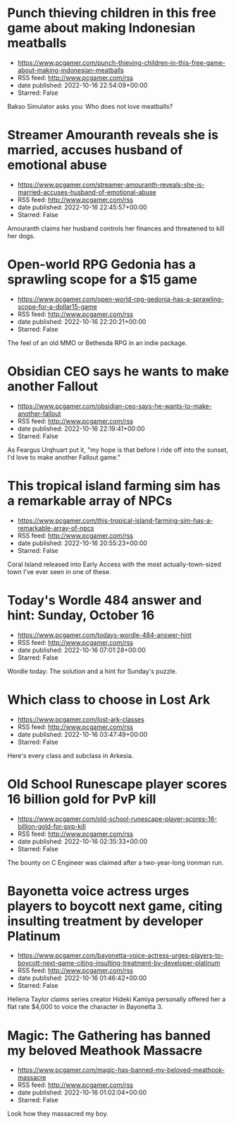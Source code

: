 # Punch thieving children in this free game about making Indonesian meatballs
 - https://www.pcgamer.com/punch-thieving-children-in-this-free-game-about-making-indonesian-meatballs
 - RSS feed: http://www.pcgamer.com/rss
 - date published: 2022-10-16 22:54:09+00:00
 - Starred: False

Bakso Simulator asks you: Who does not love meatballs?

# Streamer Amouranth reveals she is married, accuses husband of emotional abuse
 - https://www.pcgamer.com/streamer-amouranth-reveals-she-is-married-accuses-husband-of-emotional-abuse
 - RSS feed: http://www.pcgamer.com/rss
 - date published: 2022-10-16 22:45:57+00:00
 - Starred: False

Amouranth claims her husband controls her finances and threatened to kill her dogs.

# Open-world RPG Gedonia has a sprawling scope for a $15 game
 - https://www.pcgamer.com/open-world-rpg-gedonia-has-a-sprawling-scope-for-a-dollar15-game
 - RSS feed: http://www.pcgamer.com/rss
 - date published: 2022-10-16 22:20:21+00:00
 - Starred: False

The feel of an old MMO or Bethesda RPG in an indie package.

# Obsidian CEO says he wants to make another Fallout
 - https://www.pcgamer.com/obsidian-ceo-says-he-wants-to-make-another-fallout
 - RSS feed: http://www.pcgamer.com/rss
 - date published: 2022-10-16 22:19:41+00:00
 - Starred: False

As Feargus Urqhuart put it, "my hope is that before I ride off into the sunset, I'd love to make another Fallout game."

# This tropical island farming sim has a remarkable array of NPCs
 - https://www.pcgamer.com/this-tropical-island-farming-sim-has-a-remarkable-array-of-npcs
 - RSS feed: http://www.pcgamer.com/rss
 - date published: 2022-10-16 20:55:23+00:00
 - Starred: False

Coral Island released into Early Access with the most actually-town-sized town I've ever seen in one of these.

# Today's Wordle 484 answer and hint: Sunday, October 16
 - https://www.pcgamer.com/todays-wordle-484-answer-hint
 - RSS feed: http://www.pcgamer.com/rss
 - date published: 2022-10-16 07:01:28+00:00
 - Starred: False

Wordle today: The solution and a hint for Sunday's puzzle.

# Which class to choose in Lost Ark
 - https://www.pcgamer.com/lost-ark-classes
 - RSS feed: http://www.pcgamer.com/rss
 - date published: 2022-10-16 03:47:49+00:00
 - Starred: False

Here's every class and subclass in Arkesia.

# Old School Runescape player scores 16 billion gold for PvP kill
 - https://www.pcgamer.com/old-school-runescape-player-scores-16-billion-gold-for-pvp-kill
 - RSS feed: http://www.pcgamer.com/rss
 - date published: 2022-10-16 02:35:33+00:00
 - Starred: False

The bounty on C Engineer was claimed after a two-year-long ironman run.

# Bayonetta voice actress urges players to boycott next game, citing insulting treatment by developer Platinum
 - https://www.pcgamer.com/bayonetta-voice-actress-urges-players-to-boycott-next-game-citing-insulting-treatment-by-developer-platinum
 - RSS feed: http://www.pcgamer.com/rss
 - date published: 2022-10-16 01:46:42+00:00
 - Starred: False

Hellena Taylor claims series creator Hideki Kamiya personally offered her a flat rate $4,000 to voice the character in Bayonetta 3.

# Magic: The Gathering has banned my beloved Meathook Massacre
 - https://www.pcgamer.com/magic-has-banned-my-beloved-meathook-massacre
 - RSS feed: http://www.pcgamer.com/rss
 - date published: 2022-10-16 01:02:04+00:00
 - Starred: False

Look how they massacred my boy.
